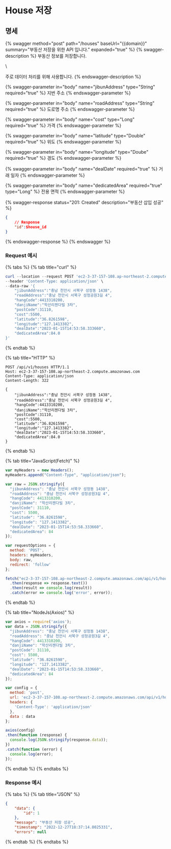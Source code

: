 # House 저장

## 명세

{% swagger method="post" path="/houses" baseUrl="{{domain}}" summary="부동산 저장을 위한 API 입니다." expanded="true" %}
{% swagger-description %}
부동산 정보를 저장합니다.

\


주로 데이터 처리를 위해 사용합니다.
{% endswagger-description %}

{% swagger-parameter in="body" name="jibunAddress" type="String" required="true" %}
지번 주소
{% endswagger-parameter %}

{% swagger-parameter in="body" name="roadAddress" type="String" required="true" %}
도로명 주소
{% endswagger-parameter %}

{% swagger-parameter in="body" name="cost" type="Long" required="true" %}
가격
{% endswagger-parameter %}

{% swagger-parameter in="body" name="latitude" type="Double" required="true" %}
위도
{% endswagger-parameter %}

{% swagger-parameter in="body" name="longitude" type="Doube" required="true" %}
경도
{% endswagger-parameter %}

{% swagger-parameter in="body" name="dealDate" required="true" %}
거래 일자
{% endswagger-parameter %}

{% swagger-parameter in="body" name="dedicatedArea" required="true" type="Long" %}
전용 면적
{% endswagger-parameter %}

{% swagger-response status="201: Created" description="부동산 삽입 성공" %}
```json
{
    // Response
    "id":$house_id
}
```
{% endswagger-response %}
{% endswagger %}

### Request 예시

{% tabs %}
{% tab title="curl" %}
```powershell
curl --location --request POST 'ec2-3-37-157-108.ap-northeast-2.compute.amazonaws.com/api/v1/houses' \
--header 'Content-Type: application/json' \
--data-raw '{
    "jibunAddress":"충남 천안시 서북구 성정동 1438",
    "roadAddress":"충남 천안시 서북구 성정공원3길 4",
    "hangCode":4413310200,
    "danjiName":"학산리젠다빌 3차",
    "postCode":31110,
    "cost":5500,
    "latitude":"36.8261598",
    "longitude":"127.1413382",
    "dealDate":"2023-01-15T14:53:58.333660",
    "dedicatedArea":84.0
}'
```
{% endtab %}

{% tab title="HTTP" %}
```
POST /api/v1/houses HTTP/1.1
Host: ec2-3-37-157-108.ap-northeast-2.compute.amazonaws.com
Content-Type: application/json
Content-Length: 322

{
    "jibunAddress":"충남 천안시 서북구 성정동 1438",
    "roadAddress":"충남 천안시 서북구 성정공원3길 4",
    "hangCode":4413310200,
    "danjiName":"학산리젠다빌 3차",
    "postCode":31110,
    "cost":5500,
    "latitude":"36.8261598",
    "longitude":"127.1413382",
    "dealDate":"2023-01-15T14:53:58.333660",
    "dedicatedArea":84.0
}
```
{% endtab %}

{% tab title="JavaScript(Fetch)" %}
```javascript
var myHeaders = new Headers();
myHeaders.append("Content-Type", "application/json");

var raw = JSON.stringify({
  "jibunAddress": "충남 천안시 서북구 성정동 1438",
  "roadAddress": "충남 천안시 서북구 성정공원3길 4",
  "hangCode": 4413310200,
  "danjiName": "학산리젠다빌 3차",
  "postCode": 31110,
  "cost": 5500,
  "latitude": "36.8261598",
  "longitude": "127.1413382",
  "dealDate": "2023-01-15T14:53:58.333660",
  "dedicatedArea": 84
});

var requestOptions = {
  method: 'POST',
  headers: myHeaders,
  body: raw,
  redirect: 'follow'
};

fetch("ec2-3-37-157-108.ap-northeast-2.compute.amazonaws.com/api/v1/houses", requestOptions)
  .then(response => response.text())
  .then(result => console.log(result))
  .catch(error => console.log('error', error));
```
{% endtab %}

{% tab title="NodeJs(Axios)" %}
```javascript
var axios = require('axios');
var data = JSON.stringify({
  "jibunAddress": "충남 천안시 서북구 성정동 1438",
  "roadAddress": "충남 천안시 서북구 성정공원3길 4",
  "hangCode": 4413310200,
  "danjiName": "학산리젠다빌 3차",
  "postCode": 31110,
  "cost": 5500,
  "latitude": "36.8261598",
  "longitude": "127.1413382",
  "dealDate": "2023-01-15T14:53:58.333660",
  "dedicatedArea": 84
});

var config = {
  method: 'post',
  url: 'ec2-3-37-157-108.ap-northeast-2.compute.amazonaws.com/api/v1/houses',
  headers: { 
    'Content-Type': 'application/json'
  },
  data : data
};

axios(config)
.then(function (response) {
  console.log(JSON.stringify(response.data));
})
.catch(function (error) {
  console.log(error);
});
```
{% endtab %}
{% endtabs %}

### Response 예시

{% tabs %}
{% tab title="JSON" %}
```json
{
    "data": {
        "id": 1
    },
    "message": "부동산 저장 성공",
    "timestamp": "2022-12-27T18:37:14.0025331",
    "errors": null

```
{% endtab %}
{% endtabs %}
